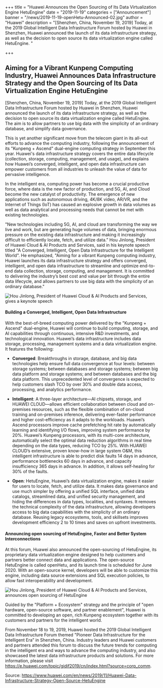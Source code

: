 +++
title = "Huawei Announces the Open Sourcing of Its Data Virtualization Engine HetuEngine"
date = "2019-11-19"
categories = ["Announcement"]
banner = "/news/2019-11-19-openHetu-Announced-02.jpg"
author = "Huawei"
description = "[Shenzhen, China, November 19, 2019] Today, at the 2019 Global Intelligent Data Infrastructure Forum hosted by Huawei in Shenzhen, Huawei announced the launch of its data infrastructure strategy, as well as the decision to open source its data virtualization engine called HetuEngine. "

+++

## Aiming for a Vibrant Kunpeng Computing Industry, Huawei Announces Data Infrastructure Strategy and the Open Sourcing of Its Data Virtualization Engine HetuEngine

[Shenzhen, China, November 19, 2019] Today, at the 2019 Global Intelligent Data Infrastructure Forum hosted by Huawei in Shenzhen, Huawei announced the launch of its data infrastructure strategy, as well as the decision to open source its data virtualization engine called HetuEngine. The aim is to allow partners to use big data with the simplicity of an ordinary database, and simplify data governance.

This is yet another significant move from the telecom giant in its all-out efforts to advance the computing industry, following the announcement of its "Kunpeng + Ascend" dual-engine computing strategy in September this year. Huawei's data infrastructure strategy covers the entire data lifecycle (collection, storage, computing, management, and usage), and explains how Huawei’s converged, intelligent, and open data infrastructure can empower customers from all industries to unleash the value of data for pervasive intelligence.

In the intelligent era, computing power has become a crucial productive force, where data is the new factor of production, and 5G, AI, and Cloud become the new catalyst of productivity. The emergence of new applications such as autonomous driving, 4K/8K video, AR/VR, and the Internet of Things (IoT) has caused an explosive growth in data volumes as well as data analytical and processing needs that cannot be met with existing technologies.

"New technologies including 5G, AI, and cloud are transforming the way we live and work, but are generating huge volumes of data, bringing enormous pressure on the existing data infrastructure and making it increasingly difficult to efficiently locate, fetch, and utilize data.” Hou Jinlong, President of Huawei Cloud & AI Products and Services, said in his keynote speech titled "A Converged, Intelligent, Open Data Infrastructure for the Intelligent World". He emphasized, "Aiming for a vibrant Kunpeng computing industry, Huawei launches its data infrastructure strategy and offers converged, intelligent, and open data infrastructure to streamline and optimize end-to-end data collection, storage, computing, and management. It is committed to delivering the industry’s best cost and value per bit through the entire data lifecycle, and allows partners to use big data with the simplicity of an ordinary database."

![Hou Jinlong, President of Huawei Cloud & AI Products and Services, gives a keynote speech](<img src="/news/2019-11-19-openHetu-Announced-01.jpg" style="width:100%;">)

#### Building a Converged, Intelligent, Open Data Infrastructure

With the best-of-breed computing power delivered by the "Kunpeng + Ascend" dual-engine, Huawei will continue to build computing, storage, and AI capabilities through continuous, intensive R&D investments, and technological innovation. Huawei’s data infrastructure includes data storage, processing, management systems and a data virtualization engine. It features the following:

- **Converged**: Breakthroughs in storage, database, and big data technologies help ensure full data convergence at four levels: between storage systems; between databases and storage systems; between big data platform and storage systems; and between databases and the big data platform. This unprecedented level of convergence is expected to help customers slash TCO by over 30% and double data access, processing, and analytics performance.

- **Intelligent**: A three-layer architecture—AI chipsets, storage, and HUAWEI CLOUD—allows efficient collaboration between cloud and on-premises resources, such as the flexible combination of on-cloud training and on-premises inference, delivering ever-faster performance and higher cost-efficiency as it adapts to the workloads. Huawei’s Ascend processors improve cache prefetching hit rate by automatically learning and identifying I/O flows, improving system performance by 20%. Huawei’s Kunpeng processors, with its multi-core architecture, automatically select the optimal data reduction algorithms in real time depending on the data types, reducing TCO by 25%. With HUAWEI CLOUD’s extensive, proven know-how in large system O&M, this intelligent infrastructure is able to predict disk faults 14 days in advance, performance bottlenecks 60 days in advance, and capacity insufficiency 365 days in advance. In addition, it allows self-healing for 30% of the faults.

- **Open**: HetuEngine, Huawei’s data virtualization engine, makes it easier for users to locate, fetch, and utilize data. It makes data governance and use much simpler by offering a unified SQL interface, unified data catalogs, streamlined data, and unified security management, and hiding the differences in data types, localities, and syntaxes. It removes the technical complexity of the data infrastructure, allowing developers access to big data capabilities with the simplicity of an ordinary database. Reusing legacy ecosystems, tools, and skillsets improves development efficiency 2 to 10 times and saves on upfront investments.

#### Announcing open sourcing of HetuEngine, Faster and Better System Interconnections

At this forum, Huawei also announced the open-sourcing of HetuEngine, its proprietary data virtualization engine designed to help customers and partners better connect data and applications. The open-source HetuEngine is called openHetu, and its launch time is scheduled for June 2020. With an open-source kernel, developers will be able to customize this engine, including data source extensions and SQL execution policies, to allow fast interoperability and development.

![Hou Jinlong, President of Huawei Cloud & AI Products and Services, announces open sourcing of HetuEngine](<img src="/news/2019-11-19-openHetu-Announced-02.jpg" style="width:100%;">)

Guided by the "Platform + Ecosystem" strategy and the principle of "open hardware, open-source software, and partner enablement", Huawei is committed to developing an open, rich Kunpeng ecosystem together with its customers and partners for the intelligent world.

From November 18 to 19, 2019, Huawei hosted the 2019 Global Intelligent Data Infrastructure Forum themed "Pioneer Data Infrastructure for the Intelligent Era” in Shenzhen, China. Industry leaders and Huawei customers and partners attended this forum to discuss the future trends for computing in the intelligent era and ways to advance the computing industry, and also showcased the latest data infrastructure products and solutions. For more information, please visit <https://e.huawei.com/topic/gidif2019/cn/index.html?source=corp_comm>.

Source: <https://www.huawei.com/en/news/2019/11/Huawei-Data-Infrastructure-Strategy-Open-Source-HetuEngine>

